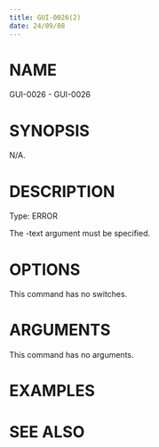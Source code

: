 ```yaml
---
title: GUI-0026(2)
date: 24/09/08
---
```


# NAME

GUI-0026 - GUI-0026

# SYNOPSIS

N/A.

# DESCRIPTION

Type: ERROR

The -text argument must be specified.

# OPTIONS

This command has no switches.

# ARGUMENTS

This command has no arguments.

# EXAMPLES

# SEE ALSO

